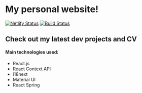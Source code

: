 # My personal website!
[![Netlify Status](https://api.netlify.com/api/v1/badges/e84a8fcd-4219-4a99-a828-7763b3f202c6/deploy-status)](https://app.netlify.com/sites/laurapascual/deploys) [![Build Status](https://travis-ci.org/lauphern/laurapascual-portfolio.png?branch=master)](https://travis-ci.org/lauphern/laurapascual-portfolio)
## Check out my latest dev projects and CV

#### Main technologies used:
* React.js
* React Context API
* i18next
* Material UI
* React Spring